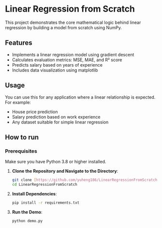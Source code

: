 # Linear Regression from Scratch

This project demonstrates the core mathematical logic behind linear regression by building a model from scratch using NumPy.

## Features
- Implements a linear regression model using gradient descent
- Calculates evaluation metrics: MSE, MAE, and R² score
- Predicts salary based on years of experience
- Includes data visualization using matplotlib

## Usage
You can use this for any application where a linear relationship is expected. For example:
- House price prediction
- Salary prediction based on work experience
- Any dataset suitable for simple linear regression

## How to run

### Prerequisites
Make sure you have Python 3.8 or higher installed.

1.  **Clone the Repository and Navigate to the Directory**:
    ```bash
    git clone [https://github.com/yuheng186/LinearRegressionFromScratch.git](https://github.com/yuheng186/LinearRegressionFromScratch.git)
    cd LinearRegressionFromScratch
    ```

2.  **Install Dependencies**:
    ```bash
    pip install -r requirements.txt
    ```

3.  **Run the Demo**:
    ```bash
    python demo.py
    ```